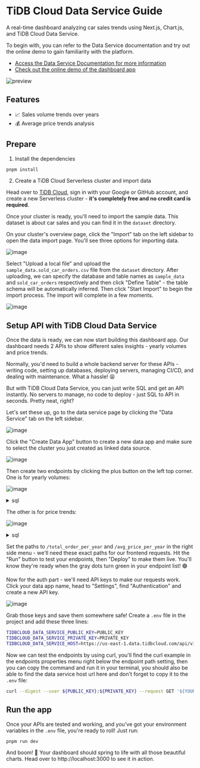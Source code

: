# TiDB Cloud Data Service Guide

A real-time dashboard analyzing car sales trends using Next.js, Chart.js, and TiDB Cloud Data Service.

To begin with, you can refer to the Data Service documentation and try out the online demo to gain familiarity with the platform.

- [Access the Data Service Documentation for more information](https://docs.pingcap.com/tidbcloud/data-service-overview)
- [Check out the online demo of the dashboard app](https://data-service-example.vercel.app/)

![preview](https://github.com/tidbcloud/data-service-example/assets/1892986/58975e4f-ac55-4f1e-a169-c3947a32dac7)

## Features

- 📈 Sales volume trends over years
- 💰 Average price trends analysis

## Prepare

1. Install the dependencies

```bash
pnpm install
```

2. Create a TiDB Cloud Serverless cluster and import data

Head over to [TiDB Cloud](https://tidbcloud.com/), sign in with your Google or GitHub account, and create a new Serverless cluster - **it's completely free and no credit card is required**.

Once your cluster is ready, you'll need to import the sample data. This dataset is about car sales and you can find it in the `dataset` directory.

On your cluster's overview page, click the "Import" tab on the left sidebar to open the data import page. You'll see three options for importing data.

![image](./images/import-landing-page.png)

Select "Upload a local file" and upload the `sample_data.sold_car_orders.csv` file from the `dataset` directory. After uploading, we can specify the database and table names as `sample_data` and `sold_car_orders` respectively and then click "Define Table" - the table schema will be automatically inferred. Then click "Start Import" to begin the import process. The import will complete in a few moments.

![image](./images/import-define-table.png)

## Setup API with TiDB Cloud Data Service

Once the data is ready, we can now start building this dashboard app. Our dashboard needs 2 APIs to show different sales insights - yearly volumes and price trends.

Normally, you'd need to build a whole backend server for these APIs - writing code, setting up databases, deploying servers, managing CI/CD, and dealing with maintenance. What a hassle! 😫

But with TiDB Cloud Data Service, you can just write SQL and get an API instantly. No servers to manage, no code to deploy - just SQL to API in seconds. Pretty neat, right?

Let's set these up, go to the data service page by clicking the "Data Service" tab on the left sidebar.

![image](./images/data-service-landing.png)

Click the "Create Data App" button to create a new data app and make sure to select the cluster you just created as linked data source.

![image](./images/create-data-app.png)

Then create two endpoints by clicking the plus button on the left top corner. One is for yearly volumes:

![image](./images/total-order-trend.png)

<details>

<summary>sql</summary>

```sql
use sample_data;

SELECT
  `year`,
  COUNT(*) AS order_count
FROM
  `sold_car_orders`
GROUP BY
  `year`
ORDER BY
  `year`;
```

</details>

The other is for price trends:

![image](./images/price-trend.png)

<details>

<summary>sql</summary>

```sql
use sample_data;

SELECT
  `year`,
  AVG(`selling_price`) AS price
FROM
  `sample_data`.`sold_car_orders`
GROUP BY
  `year`
ORDER BY
  `year`;

```

</details>

Set the paths to `/total_order_per_year` and `/avg_price_per_year` in the right side menu - we'll need these exact paths for our frontend requests. Hit the "Run" button to test your endpoints, then "Deploy" to make them live. You'll know they're ready when the gray dots turn green in your endpoint list! 🟢

Now for the auth part - we'll need API keys to make our requests work. Click your data app name, head to "Settings", find "Authentication" and create a new API key.

![image](./images/create-api-key.png)

Grab those keys and save them somewhere safe! Create a `.env` file in the project and add these three lines:

```bash
TIDBCLOUD_DATA_SERVICE_PUBLIC_KEY=PUBLIC_KEY
TIDBCLOUD_DATA_SERVICE_PRIVATE_KEY=PRIVATE_KEY
TIDBCLOUD_DATA_SERVICE_HOST=https://us-east-1.data.tidbcloud.com/api/v1beta/app/dataapi-xxxxxx/endpoint
```

Now we can test the endpoints by using curl, you'll find the curl example in the endpoints properties menu right below the endpoint path setting, then you can copy the command and run it in your terminal, you should also be able to find the data service host url here and don't forget to copy it to the `.env` file:

```bash
curl --digest --user ${PUBLIC_KEY}:${PRIVATE_KEY} --request GET '${YOUR_TIDBCLOUD_DATA_SERVICE_HOST}/avg_price_per_year'
```

## Run the app

Once your APIs are tested and working, and you've got your environment variables in the `.env` file, you're ready to roll! Just run:

```bash
pnpm run dev
```

And boom! 🚀 Your dashboard should spring to life with all those beautiful charts. Head over to http://localhost:3000 to see it in action.
